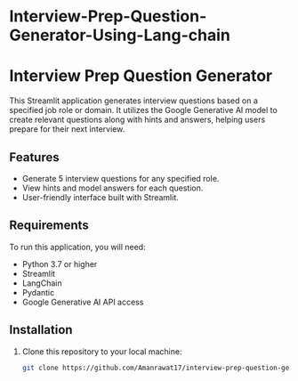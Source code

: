 # Interview-Prep-Question-Generator-Using-Lang-chain
# Interview Prep Question Generator

This Streamlit application generates interview questions based on a specified job role or domain. It utilizes the Google Generative AI model to create relevant questions along with hints and answers, helping users prepare for their next interview.

## Features

- Generate 5 interview questions for any specified role.
- View hints and model answers for each question.
- User-friendly interface built with Streamlit.

## Requirements

To run this application, you will need:

- Python 3.7 or higher
- Streamlit
- LangChain
- Pydantic
- Google Generative AI API access

## Installation

1. Clone this repository to your local machine:

   ```bash
   git clone https://github.com/Amanrawat17/interview-prep-question-generator.git
